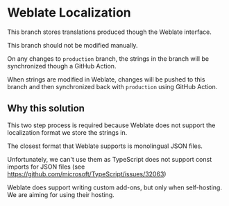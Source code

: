 # Weblate Localization

This branch stores translations produced though the Weblate interface.

This branch should not be modified manually.

On any changes to `production` branch, the strings in the branch
will be synchronized though a GitHub Action.

When strings are modified in Weblate, changes will be pushed to this
branch and then synchronized back with `production` using GitHub Action.

## Why this solution

This two step process is required because Weblate does not support
the localization format we store the strings in.

The closest format that Weblate supports is monolingual JSON files.

Unfortunately, we can't use them as TypeScript does not support const
imports for JSON files (see
https://github.com/microsoft/TypeScript/issues/32063)

Weblate does support writing custom add-ons, but only when
self-hosting. We are aiming for using their hosting.
